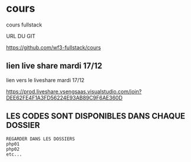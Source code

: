 # cours


cours fullstack

URL DU GIT

https://github.com/wf3-fullstack/cours


## lien live share mardi 17/12

lien vers le liveshare mardi 17/12

https://prod.liveshare.vsengsaas.visualstudio.com/join?DEE62FE4F1A3FD56224E93AB89C9F6AE360D


## LES CODES SONT DISPONIBLES DANS CHAQUE DOSSIER 

    REGARDER DANS LES DOSSIERS 
    php01
    php02
    etc...

  



























